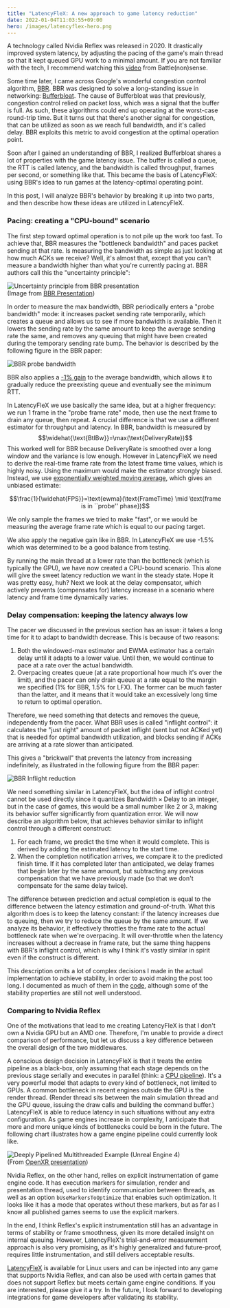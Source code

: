 ```yaml
---
title: "LatencyFleX: A new approach to game latency reduction"
date: 2022-01-04T11:03:55+09:00
hero: /images/latencyflex-hero.png
---
```


A technology called Nvidia Reflex was released in 2020. It drastically improved system latency, by adjusting the pacing of the game's main thread so that it kept queued GPU work to a minimal amount. If you are not familiar with the tech, I recommend watching this [video](https://www.youtube.com/watch?v=7CKnJ5ujL_Q) from Battle(non)sense.

Some time later, I came across Google's wonderful congestion control algorithm, [BBR](https://queue.acm.org/detail.cfm?id=3022184). BBR was designed to solve a long-standing issue in networking: [Bufferbloat](https://bufferbloat.net). The cause of Bufferbloat was that previously, congestion control relied on packet loss, which was a signal that the buffer is full. As such, these algorithms could end up operating at the worst-case round-trip time. But it turns out that there's another signal for congestion, that can be utilized as soon as we reach full bandwidth, and it's called delay. BBR exploits this metric to avoid congestion at the optimal operation point.

Soon after I gained an understanding of BBR, I realized Bufferbloat shares a lot of properties with the game latency issue. The buffer is called a queue, the RTT is called latency, and the bandwidth is called throughput, frames per second, or something like that. This became the basis of LatencyFleX: using BBR's idea to run games at the latency-optimal operating point.

In this post, I will analyze BBR's behavior by breaking it up into two parts, and then describe how these ideas are utilized in LatencyFleX.

### Pacing: creating a "CPU-bound" scenario
The first step toward optimal operation is to not pile up the work too fast. To achieve that, BBR measures the "bottleneck bandwidth" and paces packet sending at that rate. Is measuring the bandwidth as simple as just looking at how much ACKs we receive? Well, it's almost that, except that you can't measure a bandwidth higher than what you're currently pacing at. BBR authors call this the "uncertainty principle":

![Uncertainty principle from BBR presentation](/images/latencyflex-bbr-uncertainty.png)  
(Image from [BBR Presentation](https://raw.githubusercontent.com/google/bbr/master/Presentations/bbr-2017-02-08-google-net-research-summit.pdf))

In order to measure the max bandwidth, BBR periodically enters a "probe bandwidth" mode: it increases packet sending rate temporarily, which creates a queue and allows us to see if more bandwidth is available. Then it lowers the sending rate by the same amount to keep the average sending rate the same, and removes any queuing that might have been created during the temporary sending rate bump. The behavior is described by the following figure in the BBR paper:

![BBR probe bandwidth](/images/latencyflex-bbr-probe.png)

BBR also applies a [-1% gain](https://github.com/torvalds/linux/blob/c9e6606c7fe92b50a02ce51dda82586ebdf99b48/net/ipv4/tcp_bbr.c#L147) to the average bandwidth, which allows it to gradually reduce the preexisting queue and eventually see the minimum RTT.

In LatencyFleX we use basically the same idea, but at a higher frequency: we run 1 frame in the "probe frame rate" mode, then use the next frame to drain any queue, then repeat. A crucial difference is that we use a different estimator for throughput and latency. In BBR, bandwidth is measured by
$$\widehat{\text{BtlBw}}=\max(\text{DeliveryRate})$$
This worked well for BBR because $\text{DeliveryRate}$ is smoothed over a long window and the variance is low enough. However in LatencyFleX we need to derive the real-time frame rate from the latest frame time values, which is highly noisy. Using the maximum would make the estimator strongly biased. Instead, we use [exponentially weighted moving average](https://en.wikipedia.org/wiki/Moving_average#Exponential_moving_average), which gives an unbiased estimate:

$$\frac{1}{\widehat{FPS}}=\text{ewma}(\text{FrameTime} \mid \text{frame is in ``probe'' phase})$$

We only sample the frames we tried to make "fast", or we would be measuring the average frame rate which is equal to our pacing target.

We also apply the negative gain like in BBR. In LatencyFleX we use -1.5% which was determined to be a good balance from testing.

By running the main thread at a lower rate than the bottleneck (which is typically the GPU), we have now created a CPU-bound scenario. This alone will give the sweet latency reduction we want in the steady state. Hope it was pretty easy, huh? Next we look at the delay compensator, which actively prevents (compensates for) latency increase in a scenario where latency and frame time dynamically varies.

### Delay compensation: keeping the latency always low
The pacer we discussed in the previous section has an issue: it takes a long time for it to adapt to bandwidth decrease. This is because of two reasons:
1. Both the windowed-max estimator and EWMA estimator has a certain delay until it adapts to a lower value. Until then, we would continue to pace at a rate over the actual bandwidth.
2. Overpacing creates queue (at a rate proportional how much it's over the limit), and the pacer can only drain queue at a rate equal to the margin we specified (1% for BBR, 1.5% for LFX). The former can be much faster than the latter, and it means that it would take an excessively long time to return to optimal operation.

Therefore, we need something that detects and removes the queue, independently from the pacer. What BBR uses is called "inflight control": it calculates the "just right" amount of packet inflight (sent but not ACKed yet) that is needed for optimal bandwidth utilization, and blocks sending if ACKs are arriving at a rate slower than anticipated.

This gives a "brickwall" that prevents the latency from increasing indefinitely, as illustrated in the following figure from the BBR paper:

![BBR Inflight reduction](/images/latencyflex-bbr-inflight.png)

We need something similar in LatencyFleX, but the idea of inflight control cannot be used directly since it quantizes $\text{Bandwidth} \times \text{Delay}$ to an integer, but in the case of games, this would be a small number like 2 or 3, making its behavior suffer significantly from quantization error. We will now describe an algorithm below, that achieves behavior similar to inflight control through a different construct:

1. For each frame, we predict the time when it would complete. This is derived by adding the estimated latency to the start time.
2. When the completion notification arrives, we compare it to the predicted finish time. If it has completed later than anticipated, we delay frames that begin later by the same amount, but subtracting any previous compensation that we have previously made (so that we don't compensate for the same delay twice).

The difference between prediction and actual completion is equal to the difference between the latency estimation and ground-of-truth. What this algorithm does is to keep the latency constant: if the latency increases due to queuing, then we try to reduce the queue by the same amount. If we analyze its behavior, it effectively throttles the frame rate to the actual bottleneck rate when we're overpacing. It will over-throttle when the latency increases without a decrease in frame rate, but the same thing happens with BBR's inflight control, which is why I think it's vastly similar in spirit even if the construct is different.

This description omits a lot of complex decisions I made in the actual implementation to achieve stability, in order to avoid making the post too long. I documented as much of them in the [code](https://github.com/ishitatsuyuki/LatencyFleX/blob/master/latencyflex.h), although some of the stability properties are still not well understood.

### Comparing to Nvidia Reflex
One of the motivations that lead to me creating LatencyFleX is that I don't own a Nvidia GPU but an AMD one. Therefore, I'm unable to provide a direct comparison of performance, but let us discuss a key difference between the overall design of the two middlewares.

A conscious design decision in LatencyFleX is that it treats the entire pipeline as a black-box, only assuming that each stage depends on the previous stage serially and executes in parallel (think: a [CPU pipeline](https://en.wikipedia.org/wiki/Instruction_pipelining)). It's a very powerful model that adapts to every kind of bottleneck, not limited to GPUs. A common bottleneck in recent engines outside the GPU is the render thread. (Render thread sits between the main simulation thread and the GPU queue, issuing the draw calls and building the command buffer.) LatencyFleX is able to reduce latency in such situations without any extra configuration. As game engines increase in complexity, I anticipate that more and more unique kinds of bottlenecks could be born in the future. The following chart illustrates how a game engine pipeline could currently look like.

![Deeply Pipelined Multithreaded Example (Unreal Engine 4)](/images/latencyflex-pipeline.png)  
(From [OpenXR presentation](https://www.khronos.org/assets/uploads/developers/library/2018-gdc-webgl-and-gltf/OpenXR-GDC_Mar18.pdf))

Nvidia Reflex, on the other hand, relies on explicit instrumentation of game engine code. It has execution markers for simulation, render and presentation thread, used to identify communication between threads, as well as an option `bUseMarkersToOptimize` that enables such optimization. It looks like it has a mode that operates without these markers, but as far as I know all published games seems to use the explicit markers.

In the end, I think Reflex's explicit instrumentation still has an advantage in terms of stability or frame smoothness, given its more detailed insight on internal queuing. However, LatencyFleX's trial-and-error measurement approach is also very promising, as it's highly generalized and future-proof, requires little instrumentation, and still delivers acceptable results.

[LatencyFleX](https://github.com/ishitatsuyuki/LatencyFleX) is available for Linux users and can be injected into any game that supports Nvidia Reflex, and can also be used with certain games that does not support Reflex but meets certain game engine conditions. If you are interested, please give it a try. In the future, I look forward to developing integrations for game developers after validating its stability.
